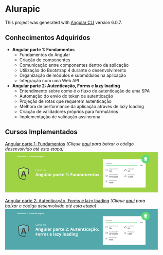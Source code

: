 # Alurapic

This project was generated with [Angular CLI](https://github.com/angular/angular-cli) version 6.0.7.

## Conhecimentos Adquiridos
- **Angular parte 1: Fundamentos**
    -  Fundamentos do Angular
    -  Criação de componentes
    -  Comunicação entre componentes dentro da aplicação
    -  Utilização do Bootstrap 4 durante o desenvolvimento
    -  Organização de módulos e submódulos na aplicação
    - Integração com uma Web API
- **Angular parte 2: Autenticação, Forms e lazy loading**
    - Entendimento sobre como é o fluxo de autenticação de uma SPA
    - Automação do envio do token de autenticação
    - Projeção de rotas que requerem autenticação
    - Melhora de performance da aplicação através de lazy loading
    - Criação de validadores próprios para formulários
    - Implementação de validação assíncrona

## Cursos Implementados

[Angular parte 1: Fundamentos](https://cursos.alura.com.br/course/angular-fundamentos)
*(Clique [aqui](https://github.com/senaluisgf/Angular-AluraPic/releases/tag/angular_parte01) para baixar o código desenvolvido até esta etapa)*
![](./cursos/angular_parte01.png)

[Angular parte 2: Autenticação, Forms e lazy loading](https://cursos.alura.com.br/course/angular-autenticacao)
*(Clique [aqui](https://github.com/senaluisgf/Angular-AluraPic/releases/tag/angular_parte02) para baixar o código desenvolvido até esta etapa)*
![](./cursos/angular_parte02.png)
